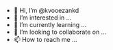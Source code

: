 - 👋 Hi, I’m @kvooezankd
- 👀 I’m interested in ...
- 🌱 I’m currently learning ...
- 💞️ I’m looking to collaborate on ...
- 📫 How to reach me ...

<!---
kvooezankd/kvooezankd is a ✨ special ✨ repository because its `README.md` (this file) appears on your GitHub profile.
You can click the Preview link to take a look at your changes.
--->
